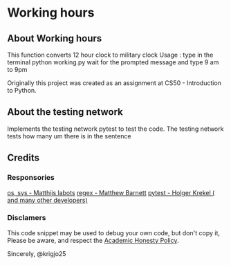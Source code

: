 # Working hours

## About Working hours

This function converts 12 hour clock to military clock
Usage : type in the terminal python working.py wait for the prompted message and type 9 am to 9pm 

Originally this project was created as an assignment at CS50 - Introduction to Python.

##  About the testing network

Implements the testing network pytest to test the code.
The testing network tests how many um there is in the sentence

##  Credits

### Responsories

[os, sys -  Matthijs labots]()
[regex -  Matthew Barnett](https://github.com/mrabarnett/mrab-regex)
[pytest - Holger Krekel ( and many other developers)](https://github.com/pytest-dev/pytest)

###  Disclamers

This code snippet may be used to debug
your own code, but don't copy it,
Please be aware, and respect the [Academic Honesty Policy](https://cs50.harvard.edu/x/2023/honesty/).

Sincerely,
@krigjo25
